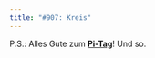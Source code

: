 ```yaml
---
title: "#907: Kreis"
---
```


P.S.: 
Alles Gute zum <a href="http://de.wikipedia.org/wiki/Pi-Tag"><strong>Pi-Tag</strong></a>!
Und so.
